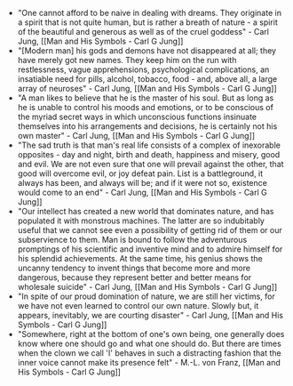- "One cannot afford to be naive in dealing with dreams. They originate in a spirit that is not quite human, but is rather a breath of nature - a spirit of the beautiful and generous as well as of the cruel goddess" - Carl Jung, [[Man and His Symbols - Carl G Jung]]
- "\[Modern man\] his gods and demons have not disappeared at all; they have merely got new names. They keep him on the run with restlessness, vague apprehensions, psychological complications, an insatiable need for pills, alcohol, tobacco, food - and, above all, a large array of neuroses" - Carl Jung, [[Man and His Symbols - Carl G Jung]]
- "A man likes to believe that he is the master of his soul. But as long as he is unable to control his moods and emotions, or to be conscious of the myriad secret ways in which unconscious functions insinuate themselves into his arrangements and decisions, he is certainly not his own master" - Carl Jung, [[Man and His Symbols - Carl G Jung]]
- "The sad truth is that man's real life consists of a complex of inexorable opposites - day and night, birth and death, happiness and misery, good and evil. We are not even sure that one will prevail against the other, that good will overcome evil, or joy defeat pain. List is a battleground, it always has been, and always will be; and if it were not so, existence would come to an end" - Carl Jung, [[Man and His Symbols - Carl G Jung]]
- "Our intellect has created a new world that dominates nature, and has populated it with monstrous machines. The latter are so indubitably useful that we cannot see even a possibility of getting rid of them or our subservience to them. Man is bound to follow the adventurous promptings of his scientific and inventive mind and to admire himself for his splendid achievements. At the same time, his genius shows the uncanny tendency to invent things that become more and more dangerous, because they represent better and better means for wholesale suicide" - Carl Jung, [[Man and His Symbols - Carl G Jung]]
- "In spite of our proud domination of nature, we are still her victims, for we have not even learned to control our own nature. Slowly but, it appears, inevitably, we are courting disaster" - Carl Jung, [[Man and His Symbols - Carl G Jung]]
- "Somewhere, right at the bottom of one's own being, one generally does know where one should go and what one should do. But there are times when the clown we call 'I' behaves in such a distracting fashion that the inner voice cannot make its presence felt" - M.-L. von Franz, [[Man and His Symbols - Carl G Jung]]